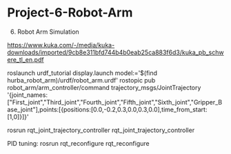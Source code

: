 # Project-6-Robot-Arm
6. Robot Arm Simulation


https://www.kuka.com/-/media/kuka-downloads/imported/9cb8e311bfd744b4b0eab25ca883f6d3/kuka_pb_schwere_tl_en.pdf

roslaunch urdf_tutorial display.launch model:='$(find hurba_robot_arm)/urdf/robot_arm.urdf'
rostopic pub robot_arm/arm_controller/command trajectory_msgs/JointTrajectory '{joint_names:["First_joint","Third_joint","Fourth_joint","Fifth_joint","Sixth_joint","Gripper_Base_joint"],points:[{positions:[0.0,-0.2,0.3,0.0,0.3,0.0],time_from_start:[1,0]}]}'

rosrun rqt_joint_trajectory_controller rqt_joint_trajectory_controller

PID tuning:
rosrun rqt_reconfigure rqt_reconfigure
